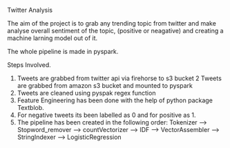 Twitter Analysis

The aim of the project is to grab any trending topic from twitter and make analyse overall sentiment of the topic, (positive or neagative) and creating a machine larning model out of it.  

The whole pipeline is made in pyspark. 

Steps Involved. 
1. Tweets are grabbed from twitter api via firehorse to s3 bucket
2 Tweets are grabbed from amazon s3 bucket and mounted to pyspark 
3. Tweets are cleaned using pyspak regex function 
4. Feature Engineering has been done with the help of python package Textblob. 
5. For negative tweets its been labelled as 0 and for positive as 1. 
6. The pipeline has been created in the following order:
    Tokenizer --> Stopword_remover --> countVectorizer --> IDF --> VectorAssembler --> StringIndexer 
    --> LogisticRegression 